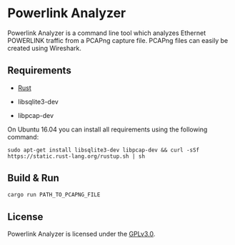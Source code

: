 # Powerlink Analyzer

Powerlink Analyzer is a command line tool which analyzes Ethernet POWERLINK traffic from a PCAPng capture file. PCAPng files can easily be created using Wireshark.

## Requirements

* [Rust](https://www.rust-lang.org/en-US/downloads.html)

* libsqlite3-dev

* libpcap-dev

On Ubuntu 16.04 you can install all requirements using the following command:
```
sudo apt-get install libsqlite3-dev libpcap-dev && curl -sSf https://static.rust-lang.org/rustup.sh | sh

```

## Build & Run

```bash
cargo run PATH_TO_PCAPNG_FILE
```

## License

Powerlink Analyzer is licensed under the [GPLv3.0](https://opensource.org/licenses/GPL-3.0).
